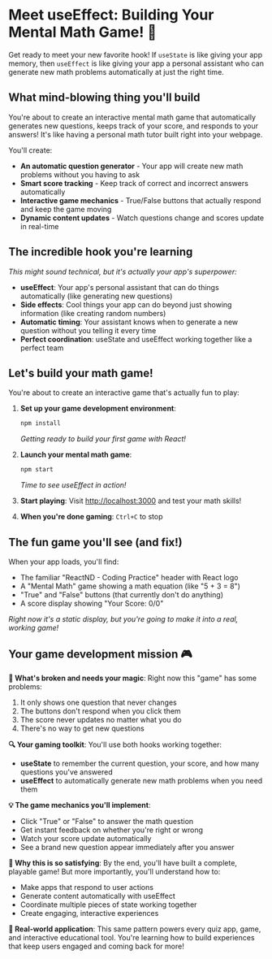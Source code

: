 # Meet useEffect: Building Your Mental Math Game! 🧮

Get ready to meet your new favorite hook! If `useState` is like giving your app memory, then `useEffect` is like giving your app a personal assistant who can generate new math problems automatically at just the right time.

## What mind-blowing thing you'll build

You're about to create an interactive mental math game that automatically generates new questions, keeps track of your score, and responds to your answers! It's like having a personal math tutor built right into your webpage.

You'll create:
- **An automatic question generator** - Your app will create new math problems without you having to ask
- **Smart score tracking** - Keep track of correct and incorrect answers automatically  
- **Interactive game mechanics** - True/False buttons that actually respond and keep the game moving
- **Dynamic content updates** - Watch questions change and scores update in real-time

## The incredible hook you're learning

*This might sound technical, but it's actually your app's superpower:*

- **useEffect**: Your app's personal assistant that can do things automatically (like generating new questions)
- **Side effects**: Cool things your app can do beyond just showing information (like creating random numbers)
- **Automatic timing**: Your assistant knows when to generate a new question without you telling it every time
- **Perfect coordination**: useState and useEffect working together like a perfect team

## Let's build your math game!

You're about to create an interactive game that's actually fun to play:

1. **Set up your game development environment**:
   ```bash
   npm install
   ```
   *Getting ready to build your first game with React!*

2. **Launch your mental math game**:
   ```bash
   npm start
   ```
   *Time to see useEffect in action!*

3. **Start playing**: 
   Visit [http://localhost:3000](http://localhost:3000) and test your math skills!

4. **When you're done gaming**: `Ctrl+C` to stop

## The fun game you'll see (and fix!)

When your app loads, you'll find:

- The familiar "ReactND - Coding Practice" header with React logo
- A "Mental Math" game showing a math equation (like "5 + 3 = 8")
- "True" and "False" buttons (that currently don't do anything)
- A score display showing "Your Score: 0/0"

*Right now it's a static display, but you're going to make it into a real, working game!*

## Your game development mission 🎮

**🎯 What's broken and needs your magic**: Right now this "game" has some problems:
1. It only shows one question that never changes
2. The buttons don't respond when you click them
3. The score never updates no matter what you do
4. There's no way to get new questions

**🔍 Your gaming toolkit**: You'll use both hooks working together:
- **useState** to remember the current question, your score, and how many questions you've answered
- **useEffect** to automatically generate new math problems when you need them

**💡 The game mechanics you'll implement**:
- Click "True" or "False" to answer the math question
- Get instant feedback on whether you're right or wrong
- Watch your score update automatically
- See a brand new question appear immediately after you answer

**🚀 Why this is so satisfying**: By the end, you'll have built a complete, playable game! But more importantly, you'll understand how to:
- Make apps that respond to user actions
- Generate content automatically with useEffect
- Coordinate multiple pieces of state working together
- Create engaging, interactive experiences

**🎯 Real-world application**: This same pattern powers every quiz app, game, and interactive educational tool. You're learning how to build experiences that keep users engaged and coming back for more!
